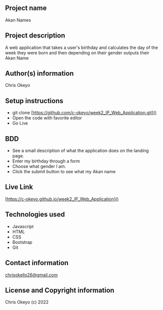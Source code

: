 ## Project name

Akan Names

## Project description

A web application that takes a user's birthday and calculates the day of the week they were born and then depending on their gender outputs their Akan Name

## Author(s) information

Chris Okeyo

## Setup instructions

- git clone [https://github.com/c-okeyo/week2_IP_Web_Application.git]()
- Open the code with favorite editor
- Go Live

## BDD

- See a  small description of what the application does on the landing page.
- Enter my birthday through a form
- Choose what gender I am.
- Click the submit button to see what my Akan name

## Live Link

[https://c-okeyo.github.io/week2_IP_Web_Application]()

## Technologies used

- Javascript
- HTML
- CSS
- Bootstrap
- Git

## Contact information

[chrisokello26@gmail.com]()

## License and Copyright information

Chris Okeyo (c) 2022
